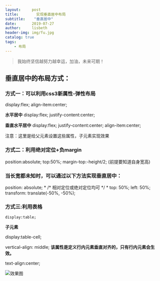 ```yaml
---
layout:     post
title:        实现垂直居中布局
subtitle:    "垂直居中"
date:       2019-07-27
author:     lisbeth
header-img: img/fu.jpg
catalog: true
tags:
    - 布局
---
```

>我始终坚信越努力越幸运，加油，未来可期！

## 垂直居中的布局方式：

### 方式一：可以利用css3新属性-弹性布局
   display:flex;
   align-item:center;

**水平居中**
  display:flex;
 justify-content:center;

**垂直水平居中**
display:flex;
    justify-content:center;
    align-item:center;

   注意：这里是给父元素设置这些属性，子元素实现效果

### 方式二：利用绝对定位+负margin
position:absolute;
   top:50%;
   margin-top:-height/2;
(前提要知道自身宽高)

### 当长宽都未知时，可以通过以下方法实现垂直居中：

position: absolute;   * /* 相对定位或绝对定位均可 */ *
top: 50%;
left: 50%;
transform: translate(-50%, -50%);

### 方式三:利用表格
    display:table;
    
**子元素**
    
display:table-cell;

vertical-align: middle; **该属性是定义行内元素垂直对齐的，只有行内元素会生效。**

text-align:center;

![效果图](https://raw.githubusercontent.com/lisbeth0720/lisbeth0720.github.io/master/img/juzhong.jpg)
